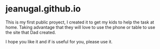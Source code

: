 # jeanugal.github.io

This is my first public proyect, I created it to get my kids to help the task at home. 
Taking advantage that they will love to use the phone or table to use the site that Dad created.

I hope you like it and if is useful for you, please use it. 
